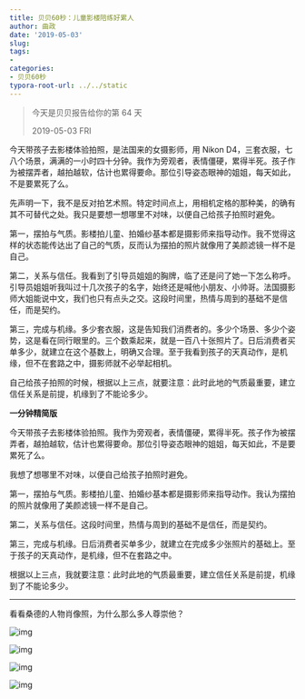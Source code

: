 ```yaml
---
title: 贝贝60秒：儿童影楼陪练好累人
author: 曲政
date: '2019-05-03'
slug: 
tags:
- 
categories:
- 贝贝60秒
typora-root-url: ../../static
---
```


>   今天是贝贝报告给你的第 64 天
>
>   2019-05-03 FRI

今天带孩子去影楼体验拍照，是法国来的女摄影师，用 Nikon D4，三套衣服，七八个场景，满满的一小时四十分钟。我作为旁观者，表情僵硬，累得半死。孩子作为被摆弄者，越拍越软，估计也累得要命。那位引导姿态眼神的姐姐，每天如此，不是要累死了么。

先声明一下，我不是反对拍艺术照。特定时间点上，用相机定格的那种美，的确有其不可替代之处。我只是要想一想哪里不对味，以便自己给孩子拍照时避免。

第一，摆拍与气质。影楼拍儿童、拍婚纱基本都是摄影师来指导动作。我不觉得这样的状态能传达出了自己的气质，反而认为摆拍的照片就像用了美颜滤镜一样不是自己。

第二，关系与信任。我看到了引导员姐姐的胸牌，临了还是问了她一下怎么称呼。引导员姐姐听我叫过十几次孩子的名字，始终还是喊他小朋友、小帅哥。法国摄影师大姐能说中文，我们也只有点头之交。这段时间里，热情与周到的基础不是信任，而是契约。

第三，完成与机缘。多少套衣服，这是告知我们消费者的。多少个场景、多少个姿势，这是看在同行眼里的。三个数乘起来，就是一百八十张照片了。日后消费者买单多少，就建立在这个基数上，明确又合理。至于我看到孩子的天真动作，是机缘，但不在套路之中，摄影师就不必举起相机。

自己给孩子拍照的时候，根据以上三点，就要注意：此时此地的气质最重要，建立信任关系是前提，机缘到了不能论多少。

**一分钟精简版**

今天带孩子去影楼体验拍照。我作为旁观者，表情僵硬，累得半死。孩子作为被摆弄者，越拍越软，估计也累得要命。那位引导姿态眼神的姐姐，每天如此，不是要累死了么。

我想了想哪里不对味，以便自己给孩子拍照时避免。

第一，摆拍与气质。影楼拍儿童、拍婚纱基本都是摄影师来指导动作。我认为摆拍的照片就像用了美颜滤镜一样不是自己。

第二，关系与信任。这段时间里，热情与周到的基础不是信任，而是契约。

第三，完成与机缘。日后消费者买单多少，就建立在完成多少张照片的基础上。至于孩子的天真动作，是机缘，但不在套路之中。

根据以上三点，我就要注意：此时此地的气质最重要，建立信任关系是前提，机缘到了不能论多少。

------

看看桑德的人物肖像照，为什么那么多人尊崇他？

![img](/images/2019-05-03-%E8%B4%9D%E8%B4%9D60%E7%A7%92%EF%BC%9A%E5%84%BF%E7%AB%A5%E5%BD%B1%E6%A5%BC%E9%99%AA%E7%BB%83%E5%A5%BD%E7%B4%AF%E4%BA%BA/640-20200416144752961.jpeg)

![img](/images/2019-05-03-%E8%B4%9D%E8%B4%9D60%E7%A7%92%EF%BC%9A%E5%84%BF%E7%AB%A5%E5%BD%B1%E6%A5%BC%E9%99%AA%E7%BB%83%E5%A5%BD%E7%B4%AF%E4%BA%BA/640-20200416144753021.jpeg)

![img](/images/2019-05-03-%E8%B4%9D%E8%B4%9D60%E7%A7%92%EF%BC%9A%E5%84%BF%E7%AB%A5%E5%BD%B1%E6%A5%BC%E9%99%AA%E7%BB%83%E5%A5%BD%E7%B4%AF%E4%BA%BA/640-20200416144753008.jpeg)

![img](/images/2019-05-03-%E8%B4%9D%E8%B4%9D60%E7%A7%92%EF%BC%9A%E5%84%BF%E7%AB%A5%E5%BD%B1%E6%A5%BC%E9%99%AA%E7%BB%83%E5%A5%BD%E7%B4%AF%E4%BA%BA/640-20200416144753044.jpeg)


